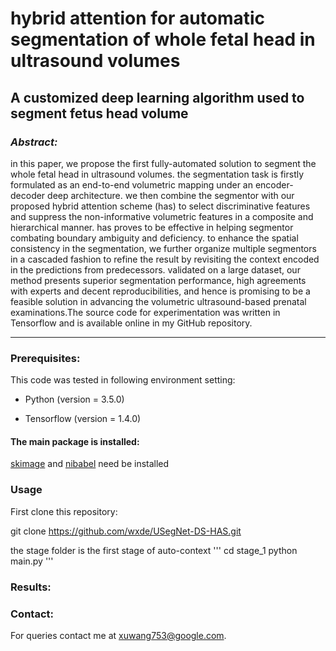 # hybrid attention for automatic segmentation of whole fetal head in ultrasound volumes 

## A customized deep learning algorithm used to segment fetus head volume
### *Abstract:*
  in this paper, we propose the first fully-automated solution to segment the whole fetal head in ultrasound volumes. the segmentation task is firstly formulated as an end-to-end volumetric mapping under an encoder-decoder deep architecture. we then combine the segmentor with our proposed hybrid attention scheme (has) to select discriminative features and suppress the non-informative volumetric features in a composite and hierarchical manner. has proves to be effective in helping segmentor combating boundary ambiguity and deficiency. to enhance the spatial consistency in the segmentation, we further organize multiple segmentors in a cascaded fashion to refine the result by revisiting the context encoded in the predictions from predecessors. validated on a large dataset, our method presents superior segmentation performance, high agreements with experts and decent reproducibilities, and hence is promising to be a feasible solution in advancing the volumetric ultrasound-based prenatal examinations.The source code for experimentation was written in Tensorflow and is available online in my GitHub repository.

***

### Prerequisites:

This code was tested in following environment setting:

* Python (version = 3.5.0)

* Tensorflow (version = 1.4.0)

#### The main package is installed:

[skimage](http://scikit-image.org/) and [nibabel](http://nipy.org/nibabel/) need be installed

### Usage

First clone this repository:

git clone https://github.com/wxde/USegNet-DS-HAS.git

the stage folder is the first stage of auto-context
'''
cd stage_1 
python main.py
'''


### Results:

### Contact:

For queries contact me at xuwang753@google.com.
